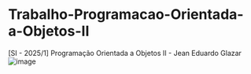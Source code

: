 # Trabalho-Programacao-Orientada-a-Objetos-II
[SI - 2025/1] Programação Orientada a Objetos II - Jean Eduardo Glazar
![image](https://github.com/user-attachments/assets/14c50cca-a25b-4833-ba69-5858de81086f)
